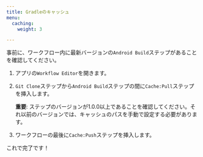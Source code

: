 ```yaml
---
title: Gradleのキャッシュ
menu:
  caching:
    weight: 3

---
```

事前に、ワークフロー内に最新バージョンの`Android Build`ステップがあることを確認してください。

1. アプリの`Workflow Editor`を開きます。
2. `Git Clone`ステップから`Android Build`ステップの間に`Cache:Pull`ステップを挿入します。

   **重要**: ステップのバージョンが1.0.0以上であることを確認してください。それ以前のバージョンでは、キャッシュのパスを手動で設定する必要があります。
3. ワークフローの最後に`Cache:Push`ステップを挿入します。

これで完了です！